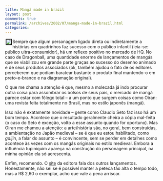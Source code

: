 ```yaml
---
title: Mangá made in brazil
layout: post
comments: true
permalink: /archives/2002/07/manga-made-in-brazil.html
categories:
---
```

<img src='//chester.me/img/blig/oiran.jpg' align=left border=2 hspace=2>Sempre que algum personagem ligado direta ou indiretamente a histórias em quadrinhos faz sucesso com o público infantil (leia-se: público ultra-consumidor), há um reflexo positivo no mercado de HQ. No caso de Dragonball, uma quantidade enorme de lançamentos de mangás que se viabilizou em grande parte graças ao sucesso do desenho animado e de seus produtos associados (ok, também ajudou o fato de os editores perceberem que podiam baratear bastante o produto final mantendo-o em preto-e-branco e na diagramação original).

O que me chama a atenção é que, mesmo a molecada já indo procurar outra coisa para assombrar os bolsos de seus pais, o mercado de mangá parece estar com fôlego total &#8211; a um ponto que surgem coisas como Oiran: uma revista feita totalmente no Brasil, mas no estilo japonês (mangá).

Isso não é exatamente novidade &#8211; gente como Claudio Seto faz isso há um bom tempo. Acontece que o resultado geralmente cheira a cópia mal-feita (o caso do Seto é exceção, volto a esse assunto quando for oportuno). Mas Oiran me chamou a atenção: a arte/história são, no geral, bem construídas, a ambientação no Japão medieval &#8211; se é que eu estou habilitado, como *gaijin*, a falar do assunto &#8211; é convincente, sem se perder em detalhes como acontece às vezes com os mangás originais no estilo medieval. Embora a influência tupiniquim apareça na construção do personagem principal, na minha opinião ela só acrescenta.

Enfim, recomendo. O <a href=http://www.hanteditora.com >site</a> da editora fala dos outros lançamentos. Honestamente, não sei se é possível manter a peteca tão alta o tempo todo, mas a R$ 2,60 o exemplar, acho que vale a pena arriscar.
